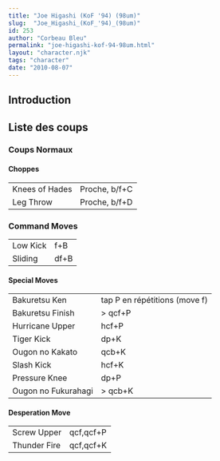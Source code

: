 ```yaml
---
title: "Joe Higashi (KoF '94) (98um)"
slug:  "Joe_Higashi_(KoF_'94)_(98um)"
id: 253
author: "Corbeau Bleu"
permalink: "joe-higashi-kof-94-98um.html"
layout: "character.njk"
tags: "character"
date: "2010-08-07"
---
```


## Introduction

## Liste des coups

### Coups Normaux

#### Choppes

|                |               |
|----------------|---------------|
| Knees of Hades | Proche, b/f+C |
| Leg Throw      | Proche, b/f+D |

### Command Moves

|          |      |
|----------|------|
| Low Kick | f+B  |
| Sliding  | df+B |

#### Special Moves

|                     |                               |
|---------------------|-------------------------------|
| Bakuretsu Ken       | tap P en répétitions (move f) |
| Bakuretsu Finish    | \> qcf+P                      |
| Hurricane Upper     | hcf+P                         |
| Tiger Kick          | dp+K                          |
| Ougon no Kakato     | qcb+K                         |
| Slash Kick          | hcf+K                         |
| Pressure Knee       | dp+P                          |
| Ougon no Fukurahagi | \> qcb+K                      |

#### Desperation Move

|              |           |
|--------------|-----------|
| Screw Upper  | qcf,qcf+P |
| Thunder Fire | qcf,qcf+K |
